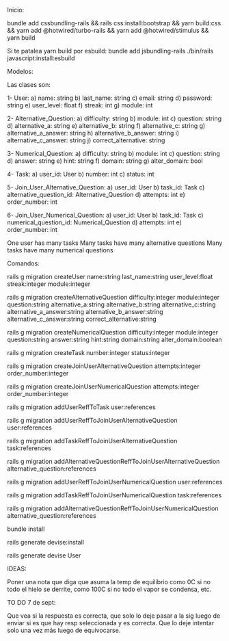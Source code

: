 Inicio:

bundle add cssbundling-rails &&
rails css:install:bootstrap &&
yarn build:css &&
yarn add @hotwired/turbo-rails &&
yarn add @hotwired/stimulus &&
yarn build

Si te patalea yarn build por esbuild: bundle add jsbundling-rails ./bin/rails javascript:install:esbuild


Modelos:

Las clases son:

1- User:
a) name: string
b) last_name: string
c) email: string
d) password: string
e) user_level: float
f) streak: int
g) module: int

2- Alternative_Question:
a) difficulty: string
b) module: int
c) question: string
d) alternative_a: string
e) alternative_b: string
f) alternative_c: string
g) alternative_a_answer: string
h) alternative_b_answer: string
i) alternative_c_answer: string
j) correct_alternative: string

3- Numerical_Question:
a) difficulty: string
b) module: int
c) question: string
d) answer: string
e) hint: string
f) domain: string
g) alter_domain: bool

4- Task:
a) user_id: User
b) number: int
c) status: int

5- Join_User_Alternative_Question:
a) user_id: User
b) task_id: Task
c) alternative_question_id: Alternative_Question
d) attempts: int
e) order_number: int

6- Join_User_Numerical_Question:
a) user_id: User
b) task_id: Task
c) numerical_question_id: Numerical_Question
d) attempts: int
e) order_number: int

One user has many tasks
Many tasks have many alternative questions
Many tasks have many numerical questions


Comandos:

rails g migration createUser name:string last_name:string user_level:float streak:integer module:integer

rails g migration createAlternativeQuestion difficulty:integer module:integer question:string alternative_a:string alternative_b:string alternative_c:string alternative_a_answer:string alternative_b_answer:string alternative_c_answer:string correct_alternative:string

rails g migration createNumericalQuestion difficulty:integer module:integer question:string answer:string hint:string domain:string alter_domain:boolean

rails g migration createTask number:integer status:integer

rails g migration createJoinUserAlternativeQuestion attempts:integer order_number:integer

rails g migration createJoinUserNumericalQuestion attempts:integer order_number:integer

rails g migration addUserReffToTask user:references

rails g migration addUserReffToJoinUserAlternativeQuestion user:references

rails g migration addTaskReffToJoinUserAlternativeQuestion task:references

rails g migration addAlternativeQuestionReffToJoinUserAlternativeQuestion alternative_question:references

rails g migration addUserReffToJoinUserNumericalQuestion user:references

rails g migration addTaskReffToJoinUserNumericalQuestion task:references

rails g migration addAlternativeQuestionReffToJoinUserNumericalQuestion alternative_question:references

bundle install

rails generate devise:install

rails generate devise User



IDEAS:

Poner una nota que diga que asuma la temp de equilibrio como 0C si no todo el hielo se derrite, como 100C si no todo el vapor se condensa, etc.


TO DO 7 de sept:

Que vea si la respuesta es correcta, que solo lo deje pasar a la sig luego de enviar si es que hay resp seleccionada y es correcta. Que lo deje intentar solo una vez más luego de equivocarse. 